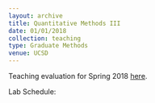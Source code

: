```yaml
---
layout: archive
title: Quantitative Methods III
date: 01/01/2018
collection: teaching
type: Graduate Methods
venue: UCSD
---
```


Teaching evaluation for Spring 2018 [here](https://shanexuan.github.io/files/qm3-eval-sp18.pdf).

Lab Schedule: 
